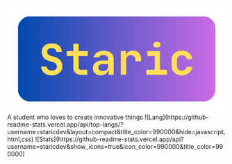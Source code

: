 <img src="banner.png"/>
A student who loves to create innovative things
![Lang](https://github-readme-stats.vercel.app/api/top-langs/?username=staricdev&layout=compact&title_color=990000&hide=javascript,html,css)
![Stats](https://github-readme-stats.vercel.app/api?username=staricdev&show_icons=true&icon_color=990000&title_color=990000)
